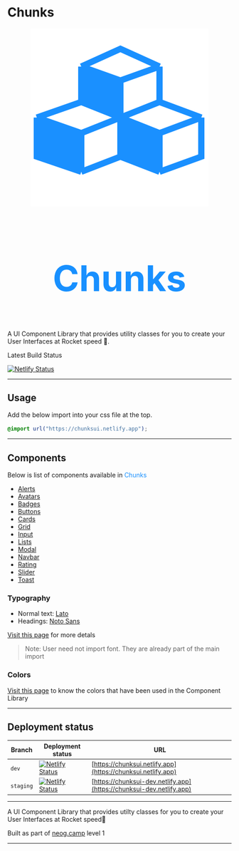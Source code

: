 # Chunks

<div style="display: flex; flex-direction:column;align-items: center; justify-content:center;">
  <img style="height: 2.rem" src="./assets/chunks-icon.svg">
  <h1 style="color: #1890ff; font-size: 5rem;border: none">Chunks</h1>
</div>

A UI Component Library that provides utility classes for you to create your User Interfaces at Rocket speed 🚀.

Latest Build Status

[![Netlify Status](https://api.netlify.com/api/v1/badges/7b36e178-fb6e-4c9d-abc7-4b39247a3c65/deploy-status)](https://app.netlify.com/sites/chunksui/deploys)

---

## Usage

Add the below import into your css file at the top.

```css
@import url("https://chunksui.netlify.app");
```

---

## Components

Below is list of components available in <span style="color: #1890ff">Chunks</span>

- [Alerts](https://chunksui.netlify.app/docs/alerts)
- [Avatars](https://chunksui.netlify.app/docs/avatar)
- [Badges](https://chunksui.netlify.app/docs/badge)
- [Buttons](https://chunksui.netlify.app/docs/button)
- [Cards](https://chunksui.netlify.app/docs/card)
- [Grid](https://chunksui.netlify.app/docs/grid)
- [Input](https://chunksui.netlify.app/docs/input)
- [Lists](https://chunksui.netlify.app/docs/lists)
- [Modal](https://chunksui.netlify.app/docs/modal)
- [Navbar](https://chunksui.netlify.app/docs/navbar)
- [Rating](https://chunksui.netlify.app/docs/rating)
- [Slider ](https://chunksui.netlify.app/docs/slider)
- [Toast](https://chunksui.netlify.app/docs/toast)

### Typography

- Normal text: [Lato](https://fonts.google.com/specimen/Lato)
- Headings: [Noto Sans](https://fonts.google.com/noto/specimen/Noto+Sans)

[Visit this page](https://chunksui.netlify.app/docs/typography) for more detals

> Note: User need not import font. They are already part of the main import

### Colors

[Visit this page](https://chunksui.netlify.app/docs/colors) to know the colors that have been used in the Component Library

---

## Deployment status

| Branch    | Deployment status                                                                                                                                                 | URL                                                                  |
| --------- | ----------------------------------------------------------------------------------------------------------------------------------------------------------------- | -------------------------------------------------------------------- |
| `dev`     | [![Netlify Status](https://api.netlify.com/api/v1/badges/7b36e178-fb6e-4c9d-abc7-4b39247a3c65/deploy-status)](https://app.netlify.com/sites/chunksui/deploys)     | [https://chunksui.netlify.app](https://chunksui.netlify.app)         |
| `staging` | [![Netlify Status](https://api.netlify.com/api/v1/badges/3fcfec50-8599-4842-b5dc-5e92dab93eee/deploy-status)](https://app.netlify.com/sites/chunksui-dev/deploys) | [https://chunksui-dev.netlify.app](https://chunksui-dev.netlify.app) |

---

A UI Component Library that provides utilty classes for you to create your User Interfaces at Rocket speed🚀

Built as part of [neog.camp](https://neog.camp) level 1

---
